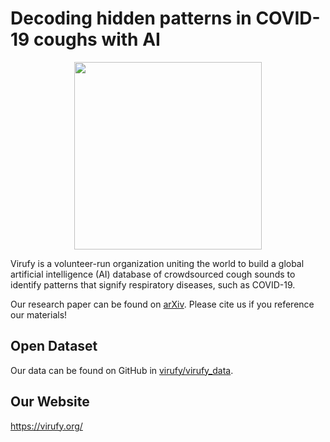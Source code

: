 # Decoding hidden patterns in COVID-19 coughs with AI

<a href=https://virufy.org>
<p align="center">
  <img width="300" src="https://virufy.org/img/logos/virufy-logo.svg">
</p>
</a>

Virufy is a volunteer-run organization uniting the world to build a global artificial intelligence (AI) database of crowdsourced cough sounds to identify patterns that signify respiratory diseases, such as COVID-19.

Our research paper can be found on [arXiv](https://virufy.org/paper). Please cite us if you reference our materials!

## Open Dataset
Our data can be found on GitHub in [virufy/virufy_data](https://github.com/virufy/virufy_data).

## Our Website
https://virufy.org/
